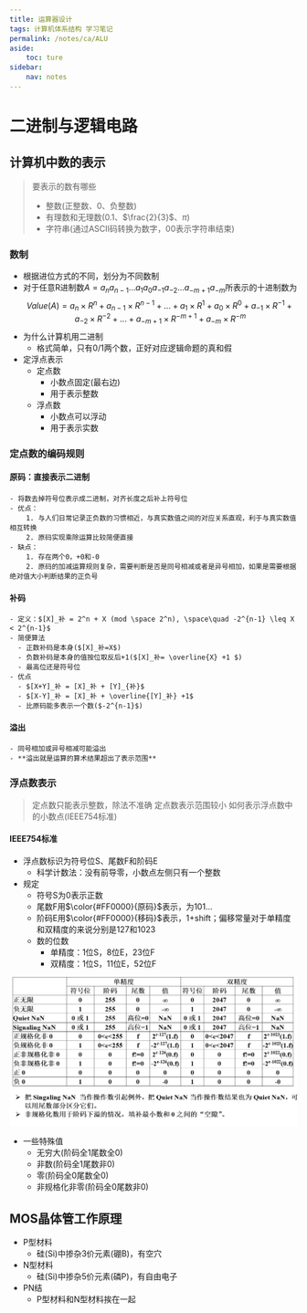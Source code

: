 ```yaml
---
title: 运算器设计
tags: 计算机体系结构 学习笔记
permalink: /notes/ca/ALU
aside:
    toc: ture
sidebar:
    nav: notes
---
```


# 二进制与逻辑电路
## 计算机中数的表示
   > 要表示的数有哪些
   > - 整数(正整数、0、负整数)
   > - 有理数和无理数(0.1、$\frac{2}{3}$、$\pi$)
   > - 字符串(通过ASCII码转换为数字，00表示字符串结束)

### 数制
  - 根据进位方式的不同，划分为不同数制
  - 对于任意R进制数$A=a_na_{n-1}...a_1a_0a_{-1}a_{-2}...a_{-m+1}a_{-m}$所表示的十进制数为
  $$
  Value(A) = a_n \times R^n + a_{n-1} \times R^{n-1} + ... + a_1 \times R^1 + a_0 \times R^0 + a_{-1} \times R^{-1} + a_{-2} \times R^{-2} + ... + a_{-m+1} \times R^{-m+1} + a_{-m} \times R^{-m}
  $$
- 为什么计算机用二进制
  - 格式简单，只有0/1两个数，正好对应逻辑命题的真和假
- 定浮点表示
  - 定点数
    - 小数点固定(最右边)
    - 用于表示整数
  - 浮点数
    - 小数点可以浮动
    - 用于表示实数


### 定点数的编码规则
#### 原码：直接表示二进制
    - 将数去掉符号位表示成二进制，对齐长度之后补上符号位
    - 优点：
        1. 与人们日常记录正负数的习惯相近，与真实数值之间的对应关系直观，利于与真实数值相互转换
        2. 原码实现乘除运算比较简便直接
    - 缺点：
        1. 存在两个0，+0和-0
        2. 原码的加减运算规则复杂，需要判断是否是同号相减或者是异号相加，如果是需要根据绝对值大小判断结果的正负号
#### 补码
    - 定义：$[X]_补 = 2^n + X (mod \space 2^n), \space\quad -2^{n-1} \leq X < 2^{n-1}$
    - 简便算法
      - 正数补码是本身($[X]_补=X$)
      - 负数补码是本身的值按位取反后+1($[X]_补= \overline{X} +1 $)
      - 最高位还是符号位
    - 优点
      - $[X+Y]_补 = [X]_补 + [Y]_{补}$
      - $[X-Y]_补 = [X]_补 + \overline{[Y]_补} +1$
      - 比原码能多表示一个数($-2^{n-1}$)
#### 溢出
    - 同号相加或异号相减可能溢出
    - **溢出就是运算的算术结果超出了表示范围**

### 浮点数表示
  > 定点数只能表示整数，除法不准确
  > 定点数表示范围较小
  > 如何表示浮点数中的小数点(IEEE754标准)
#### IEEE754标准
  - 浮点数标识为符号位S、尾数F和阶码E
    - 科学计数法：没有前导零，小数点左侧只有一个整数
  - 规定
    - 符号S为0表示正数
    - 尾数F用$\color{#FF0000}{原码}$表示，为101...
    - 阶码E用$\color{#FF0000}{移码}$表示，1+shift；偏移常量对于单精度和双精度的来说分别是127和1023
    - 数的位数
      - 单精度：1位S，8位E，23位F
      - 双精度：1位S，11位E，52位F
  
![IEEE754](/assets/ca/第八章图/IEEE754.png)

- 一些特殊值
  - 无穷大(阶码全1尾数全0)
  - 非数(阶码全1尾数非0)
  - 零(阶码全0尾数全0)
  - 非规格化非零(阶码全0尾数非0)

## MOS晶体管工作原理
- P型材料
  - 硅(Si)中掺杂3价元素(硼B)，有空穴
- N型材料
  - 硅(Si)中掺杂5价元素(磷P)，有自由电子
- PN结
  - P型材料和N型材料挨在一起
  